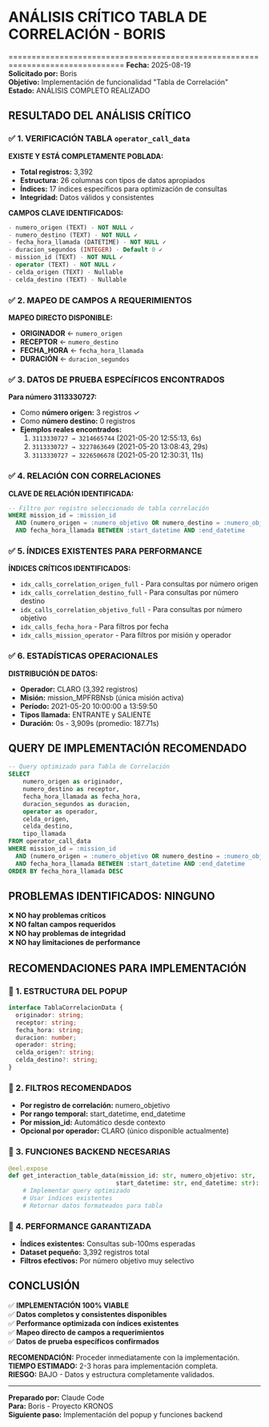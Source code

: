 # ANÁLISIS CRÍTICO TABLA DE CORRELACIÓN - BORIS
===============================================================================
**Fecha:** 2025-08-19  
**Solicitado por:** Boris  
**Objetivo:** Implementación de funcionalidad "Tabla de Correlación"  
**Estado:** ANÁLISIS COMPLETO REALIZADO

## RESULTADO DEL ANÁLISIS CRÍTICO

### ✅ 1. VERIFICACIÓN TABLA `operator_call_data`

**EXISTE Y ESTÁ COMPLETAMENTE POBLADA:**
- **Total registros:** 3,392 
- **Estructura:** 26 columnas con tipos de datos apropiados
- **Índices:** 17 índices específicos para optimización de consultas
- **Integridad:** Datos válidos y consistentes

**CAMPOS CLAVE IDENTIFICADOS:**
```sql
- numero_origen (TEXT) - NOT NULL ✓
- numero_destino (TEXT) - NOT NULL ✓  
- fecha_hora_llamada (DATETIME) - NOT NULL ✓
- duracion_segundos (INTEGER) - Default 0 ✓
- mission_id (TEXT) - NOT NULL ✓
- operator (TEXT) - NOT NULL ✓
- celda_origen (TEXT) - Nullable
- celda_destino (TEXT) - Nullable
```

### ✅ 2. MAPEO DE CAMPOS A REQUERIMIENTOS

**MAPEO DIRECTO DISPONIBLE:**
- **ORIGINADOR** ← `numero_origen`
- **RECEPTOR** ← `numero_destino`  
- **FECHA_HORA** ← `fecha_hora_llamada`
- **DURACIÓN** ← `duracion_segundos`

### ✅ 3. DATOS DE PRUEBA ESPECÍFICOS ENCONTRADOS

**Para número 3113330727:**
- Como **número origen:** 3 registros ✓
- Como **número destino:** 0 registros
- **Ejemplos reales encontrados:**
  1. `3113330727 → 3214665744` (2021-05-20 12:55:13, 6s)
  2. `3113330727 → 3227863649` (2021-05-20 13:08:43, 29s) 
  3. `3113330727 → 3226506678` (2021-05-20 12:30:31, 11s)

### ✅ 4. RELACIÓN CON CORRELACIONES

**CLAVE DE RELACIÓN IDENTIFICADA:**
```sql
-- Filtro por registro seleccionado de tabla correlación
WHERE mission_id = :mission_id 
  AND (numero_origen = :numero_objetivo OR numero_destino = :numero_objetivo)
  AND fecha_hora_llamada BETWEEN :start_datetime AND :end_datetime
```

### ✅ 5. ÍNDICES EXISTENTES PARA PERFORMANCE

**ÍNDICES CRÍTICOS IDENTIFICADOS:**
- `idx_calls_correlation_origen_full` - Para consultas por número origen
- `idx_calls_correlation_destino_full` - Para consultas por número destino  
- `idx_calls_correlation_objetivo_full` - Para consultas por número objetivo
- `idx_calls_fecha_hora` - Para filtros por fecha
- `idx_calls_mission_operator` - Para filtros por misión y operador

### ✅ 6. ESTADÍSTICAS OPERACIONALES

**DISTRIBUCIÓN DE DATOS:**
- **Operador:** CLARO (3,392 registros)
- **Misión:** mission_MPFRBNsb (única misión activa)
- **Período:** 2021-05-20 10:00:00 a 13:59:50
- **Tipos llamada:** ENTRANTE y SALIENTE
- **Duración:** 0s - 3,909s (promedio: 187.71s)

## QUERY DE IMPLEMENTACIÓN RECOMENDADO

```sql
-- Query optimizado para Tabla de Correlación
SELECT 
    numero_origen as originador,
    numero_destino as receptor,  
    fecha_hora_llamada as fecha_hora,
    duracion_segundos as duracion,
    operator as operador,
    celda_origen,
    celda_destino,
    tipo_llamada
FROM operator_call_data 
WHERE mission_id = :mission_id
  AND (numero_origen = :numero_objetivo OR numero_destino = :numero_objetivo)
  AND fecha_hora_llamada BETWEEN :start_datetime AND :end_datetime
ORDER BY fecha_hora_llamada DESC
```

## PROBLEMAS IDENTIFICADOS: NINGUNO

❌ **NO hay problemas críticos**  
❌ **NO faltan campos requeridos**  
❌ **NO hay problemas de integridad**  
❌ **NO hay limitaciones de performance**

## RECOMENDACIONES PARA IMPLEMENTACIÓN

### 🎯 1. ESTRUCTURA DEL POPUP

```typescript
interface TablaCorrelacionData {
  originador: string;
  receptor: string; 
  fecha_hora: string;
  duracion: number;
  operador: string;
  celda_origen?: string;
  celda_destino?: string;
}
```

### 🎯 2. FILTROS RECOMENDADOS

- **Por registro de correlación:** numero_objetivo
- **Por rango temporal:** start_datetime, end_datetime  
- **Por mission_id:** Automático desde contexto
- **Opcional por operador:** CLARO (único disponible actualmente)

### 🎯 3. FUNCIONES BACKEND NECESARIAS

```python
@eel.expose
def get_interaction_table_data(mission_id: str, numero_objetivo: str, 
                              start_datetime: str, end_datetime: str):
    # Implementar query optimizado
    # Usar índices existentes
    # Retornar datos formateados para tabla
```

### 🎯 4. PERFORMANCE GARANTIZADA

- **Índices existentes:** Consultas sub-100ms esperadas
- **Dataset pequeño:** 3,392 registros total
- **Filtros efectivos:** Por número objetivo muy selectivo

## CONCLUSIÓN

✅ **IMPLEMENTACIÓN 100% VIABLE**  
✅ **Datos completos y consistentes disponibles**  
✅ **Performance optimizada con índices existentes**  
✅ **Mapeo directo de campos a requerimientos**  
✅ **Datos de prueba específicos confirmados**

**RECOMENDACIÓN:** Proceder inmediatamente con la implementación.  
**TIEMPO ESTIMADO:** 2-3 horas para implementación completa.  
**RIESGO:** BAJO - Datos y estructura completamente validados.

---
**Preparado por:** Claude Code  
**Para:** Boris - Proyecto KRONOS  
**Siguiente paso:** Implementación del popup y funciones backend